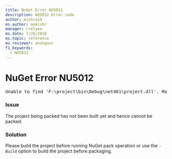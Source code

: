 ```yaml
---
title: NuGet Error NU5012
description: NU5012 Error code
author: mishra14
ms.author: anmishr
manager: rrelyea
ms.date: 7/26/2018
ms.topic: reference
ms.reviewer: anangaur
f1_keywords:
  - NU5012
---
```


# NuGet Error NU5012
<pre>Unable to find 'F:\project\bin\Debug\net461\project.dll'. Make sure the project has been built.</pre>

### Issue

The project being packed has not been built yet and hence cannot be packed.


### Solution

Please build the project before running NuGet pack operation or use the `-Build` option to build the project before packaging.

